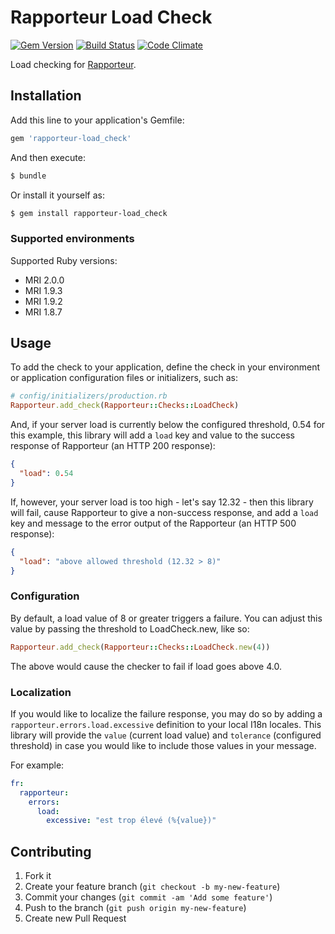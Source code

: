 # Rapporteur Load Check

[![Gem Version](https://badge.fury.io/rb/rapporteur-load_check.png)](http://badge.fury.io/rb/rapporteur-load_check)
[![Build Status](https://travis-ci.org/codeschool/rapporteur-load_check.png?branch=master)](https://travis-ci.org/codeschool/rapporteur-load_check)
[![Code Climate](https://codeclimate.com/github/codeschool/rapporteur-load_check.png)](https://codeclimate.com/github/codeschool/rapporteur-load_check)

Load checking for [Rapporteur](https://github.com/codeschool/rapporteur).

## Installation

Add this line to your application's Gemfile:

```ruby
gem 'rapporteur-load_check'
```

And then execute:

```bash
$ bundle
```

Or install it yourself as:

```bash
$ gem install rapporteur-load_check
```

### Supported environments

Supported Ruby versions:

* MRI 2.0.0
* MRI 1.9.3
* MRI 1.9.2
* MRI 1.8.7

## Usage

To add the check to your application, define the check in your environment or
application configuration files or initializers, such as:

```ruby
# config/initializers/production.rb
Rapporteur.add_check(Rapporteur::Checks::LoadCheck)
```

And, if your server load is currently below the configured threshold, 0.54 for
this example, this library will add a `load` key and value to the success
response of Rapporteur (an HTTP 200 response):

```json
{
  "load": 0.54
}
```

If, however, your server load is too high - let's say 12.32 - then this library
will fail, cause Rapporteur to give a non-success response, and add a `load`
key and message to the error output of the Rapporteur (an HTTP 500 response):

```json
{
  "load": "above allowed threshold (12.32 > 8)"
}
```

### Configuration

By default, a load value of 8 or greater triggers a failure. You can adjust
this value by passing the threshold to LoadCheck.new, like so:

```ruby
Rapporteur.add_check(Rapporteur::Checks::LoadCheck.new(4))
```

The above would cause the checker to fail if load goes above 4.0.

### Localization

If you would like to localize the failure response, you may do so by adding a
`rapporteur.errors.load.excessive` definition to your local I18n locales. This
library will provide the `value` (current load value) and `tolerance`
(configured threshold) in case you would like to include those values in your
message.

For example:

```yaml
fr:
  rapporteur:
    errors:
      load:
        excessive: "est trop élevé (%{value})"
```

## Contributing

1. Fork it
2. Create your feature branch (`git checkout -b my-new-feature`)
3. Commit your changes (`git commit -am 'Add some feature'`)
4. Push to the branch (`git push origin my-new-feature`)
5. Create new Pull Request
